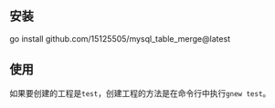 ## 

## 安装

go install github.com/15125505/mysql_table_merge@latest

## 使用

如果要创建的工程是`test`，创建工程的方法是在命令行中执行`gnew test`。

